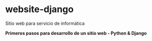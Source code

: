 # website-django
Sitio web para servicio de informática

<strong>Primeros pasos para desarrollo de un sitio web - Python & Django
